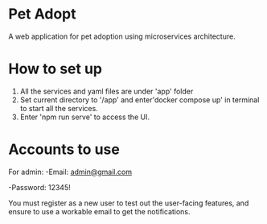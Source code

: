 # Pet Adopt
A web application for pet adoption using microservices architecture.

# How to set up
1. All the services and yaml files are under 'app' folder
2. Set current directory to '/app' and enter'docker compose up' in terminal to start all the services.
3. Enter 'npm run serve' to access the UI.

# Accounts to use
For admin:
  -Email: admin@gmail.com
  
  -Password: 12345!
  
You must register as a new user to test out the user-facing features, and ensure to use a workable email to get the notifications.
